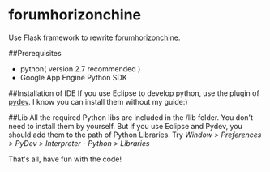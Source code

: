 forumhorizonchine
=================

Use Flask framework to rewrite [forumhorizonchine](http://code.google.com/p/forumhorizonchine/).

##Prerequisites
+ python( version 2.7 recommended )
+ Google App Engine Python SDK

##Installation of IDE
If you use Eclipse to develop python, use the plugin of [pydev](http://pydev.org/). I know you can install them without my guide:)

##Lib
All the required Python libs are included in the /lib folder. You don't need to install them by yourself. But if you use Eclipse and Pydev, you should add them to the path of Python Libraries. Try *Window > Preferences > PyDev > Interpreter - Python > Libraries*


That's all, have fun with the code!
